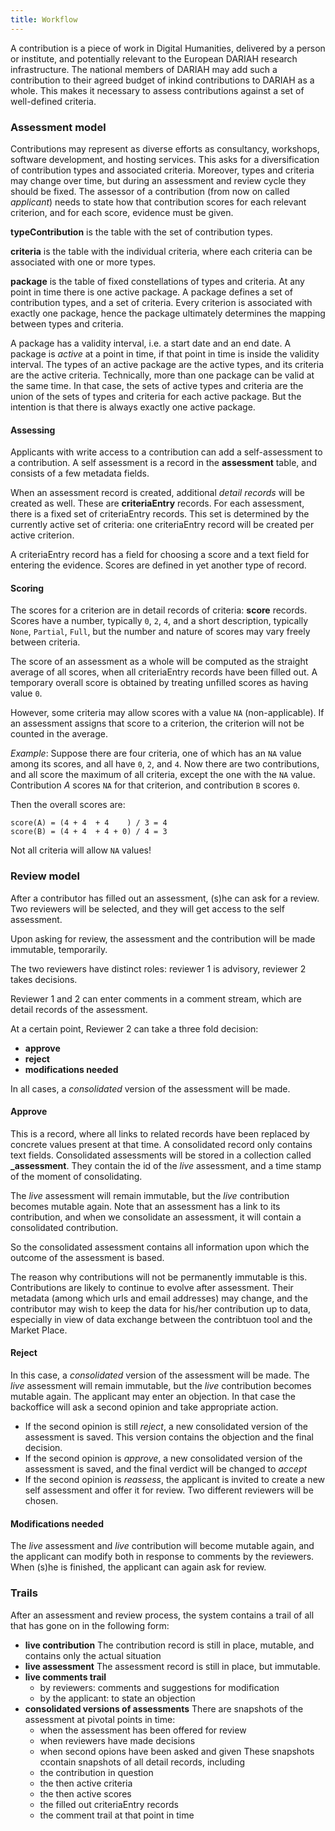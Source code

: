 ```yaml
---
title: Workflow
---
```


A contribution is a piece of work in Digital Humanities, delivered by a person or institute,
and potentially relevant to the European DARIAH research infrastructure.
The national members of DARIAH may add such a contribution to their agreed budget of inkind
contributions to DARIAH as a whole. This makes it necessary to assess contributions against
a set of well-defined criteria.

### Assessment model
Contributions may represent as diverse efforts as consultancy, workshops, software development, and hosting
services.
This asks for a diversification of contribution types and associated criteria.
Moreover, types and criteria may change over time, but during an assessment and review cycle they should
be fixed.
The assessor of a contribution (from now on called *applicant*)
needs to state how that contribution scores for each relevant criterion,
and for each score, evidence must be given.

**typeContribution** is the table with the set of contribution types.

**criteria** is the table with the individual criteria, where each criteria can be associated 
with one or more types.  

**package** is the table of fixed constellations of types and criteria.
At any point in time there is one active package.
A package defines a set of contribution types, and a set of criteria.
Every criterion is associated with exactly one package, hence the package ultimately determines the
mapping between types and criteria.

A package has a validity interval, i.e. a start date and an end date.
A package is *active* at a point in time, if that point in time is inside the validity interval.
The types of an active package are the active types, and its criteria are the active criteria.
Technically, more than one package can be valid at the same time. 
In that case, the sets of active types and criteria are the union of the sets of types
and criteria for each active package. 
But the intention is that there is always exactly one active package.

#### Assessing
Applicants with write access to a contribution can add a self-assessment to a contribution.
A self assessment is a record in the **assessment** table, and consists of a few metadata fields.

When an assessment record is created, additional *detail records* will be created as well.
These are **criteriaEntry** records.
For each assessment, there is a fixed set of criteriaEntry records.
This set is determined by the currently active set of criteria:
one criteriaEntry record will be created per active criterion.

A criteriaEntry record has a field for choosing a score and a text field for entering the evidence.
Scores are defined in yet another type of record.

#### Scoring
The scores for a criterion are in detail records of criteria: **score** records.
Scores have a number, typically `0`, `2`, `4`, and a short description, typically
`None`, `Partial`, `Full`, but the number and nature of scores may vary freely between criteria.

The score of an assessment as a whole will be computed as the straight average of all scores, when
all criteriaEntry records have been filled out.
A temporary overall score is obtained by treating unfilled scores as having value `0`.

However, some criteria may allow scores with a value `NA` (non-applicable).
If an assessment assigns that score to a criterion, the criterion will not be counted in the average.

*Example*:
Suppose there are four criteria, one of which has an `NA` value among its scores, and all have `0`, `2`, and `4`.
Now there are two contributions, and all score the maximum of all criteria, except the one with the `NA` value.
Contribution *A* scores `NA` for that criterion, and contribution `B` scores `0`.

Then the overall scores are:

```
score(A) = (4 + 4  + 4    ) / 3 = 4
score(B) = (4 + 4  + 4 + 0) / 4 = 3
```

Not all criteria will allow `NA` values!

### Review model
After a contributor has filled out an assessment, (s)he can ask for a review.
Two reviewers will be selected, and they will get access to the self assessment.

Upon asking for review, the assessment and the contribution will be made immutable, temporarily.

The two reviewers have distinct roles: reviewer 1 is advisory, reviewer 2 takes decisions.

Reviewer 1 and 2 can enter comments in a comment stream, which are detail records of the assessment.

At a certain point, Reviewer 2 can take a three fold decision:

* **approve**
* **reject**
* **modifications needed**

In all cases, a *consolidated* version of the assessment will be made.

#### Approve
This is a record, where all links to related records have been replaced by concrete values present at that time.
A consolidated record only contains text fields. 
Consolidated assessments will be stored in a collection called **\_assessment**.
They contain the id of the *live* assessment, and a time stamp of the moment of consolidating.

The *live* assessment will remain immutable, but the *live* contribution becomes mutable again.
Note that an assessment has a link to its contribution, and when we consolidate an assessment, it will
contain a consolidated contribution.

So the consolidated assessment contains all information upon which the outcome of the assessment is based.

The reason why contributions will not be permanently immutable is this.
Contributions are likely to continue to evolve after assessment.
Their metadata (among which urls and email addresses) may change, and the contributor may wish 
to keep the data for his/her contribution up to data, especially in view of data exchange between the contribtuon tool
and the Market Place.

#### Reject
In this case, a *consolidated* version of the assessment will be made.
The *live* assessment will remain immutable, but the *live* contribution becomes mutable again.
The applicant may enter an objection.
In that case the backoffice will ask a second opinion and take appropriate action.

* If the second opinion is still *reject*, a new consolidated version of the assessment is saved.
  This version contains the objection and the final decision.
* If the second opinion is *approve*, a new consolidated version of the assessment is saved,
  and the final verdict will be changed to *accept*
* If the second opinion is *reassess*, the applicant is invited to create a new self assessment and offer it for
  review. Two different reviewers will be chosen.

#### Modifications needed
The *live* assessment and *live* contribution will become mutable again, and the applicant can modify both
in response to comments by the reviewers.
When (s)he is finished, the applicant can again ask for review.

### Trails
After an assessment and review process, the system contains a trail of all that has gone on in the following form:

* **live contribution**
  The contribution record is still in place, mutable, and contains only the actual situation
* **live assessment**
  The assessment record is still in place, but immutable.
* **live comments trail**
  * by reviewers: comments and suggestions for modification
  * by the applicant: to state an objection
* **consolidated versions of assessments**
  There are snapshots of the assessment at pivotal points in time:
  * when the assessment has been offered for review
  * when reviewers have made decisions
  * when second opions have been asked and given
  These snapshots ccontain snapshots of all detail records, including
  * the contribution in question
  * the then active criteria
  * the then active scores
  * the filled out criteriaEntry records
  * the comment trail at that point in time
